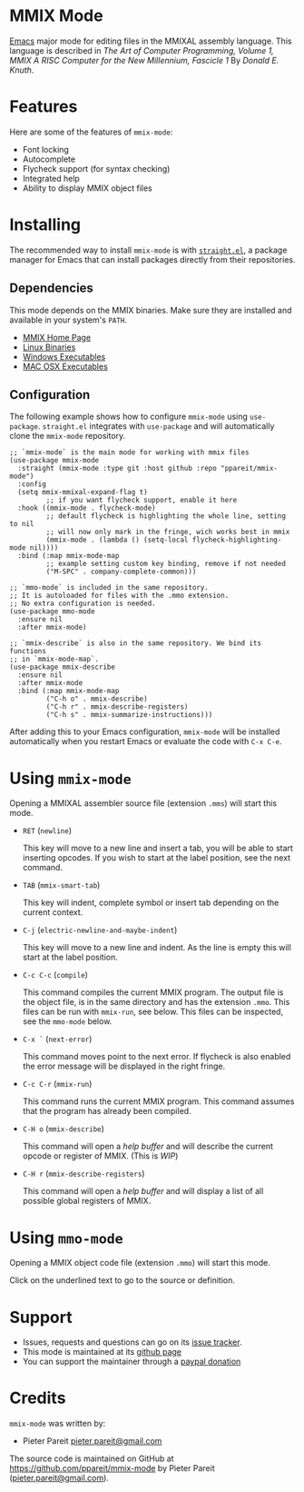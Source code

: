 MMIX Mode
===========

[Emacs](https://www.gnu.org/software/emacs/) major mode for editing
files in the MMIXAL assembly language. This language is described in
*The Art of Computer Programming, Volume 1, MMIX A RISC Computer for
the New Millennium, Fascicle 1* By *Donald E. Knuth*.

Features
==========

Here are some of the features of `mmix-mode`:

* Font locking
* Autocomplete
* Flycheck support (for syntax checking)
* Integrated help
* Ability to display MMIX object files

Installing
============

The recommended way to install `mmix-mode` is with [`straight.el`](https://github.com/radian-software/straight.el),
a package manager for Emacs that can install packages directly from
their repositories.

Dependencies
---------------

This mode depends on the MMIX binaries. Make sure they are installed and
available in your system's `PATH`.

* [MMIX Home Page](http://mmix.cs.hm.edu/)
* [Linux Binaries](http://mmix.cs.hm.edu/bin/index.html)
* [Windows Executables](http://mmix.cs.hm.edu/exe/index.html)
* [MAC OSX Executables](http://mmix.cs.hm.edu/osx/index.html)

Configuration
---------------------------------------------

The following example shows how to configure `mmix-mode` using `use-package`.
`straight.el` integrates with `use-package` and will automatically
clone the `mmix-mode` repository.

```emacs-lisp
;; `mmix-mode` is the main mode for working with mmix files
(use-package mmix-mode
  :straight (mmix-mode :type git :host github :repo "ppareit/mmix-mode")
  :config
  (setq mmix-mmixal-expand-flag t)
         ;; if you want flycheck support, enable it here
  :hook ((mmix-mode . flycheck-mode)
         ;; default flycheck is highlighting the whole line, setting to nil
         ;; will now only mark in the fringe, wich works best in mmix
         (mmix-mode . (lambda () (setq-local flycheck-highlighting-mode nil))))
  :bind (:map mmix-mode-map
         ;; example setting custom key binding, remove if not needed
         ("M-SPC" . company-complete-common)))

;; `mmo-mode` is included in the same repository.
;; It is autoloaded for files with the .mmo extension.
;; No extra configuration is needed.
(use-package mmo-mode
  :ensure nil
  :after mmix-mode)

;; `mmix-describe` is also in the same repository. We bind its functions
;; in `mmix-mode-map`.
(use-package mmix-describe
  :ensure nil
  :after mmix-mode
  :bind (:map mmix-mode-map
         ("C-h o" . mmix-describe)
         ("C-h r" . mmix-describe-registers)
         ("C-h s" . mmix-summarize-instructions)))
```
After adding this to your Emacs configuration, `mmix-mode` will be installed
automatically when you restart Emacs or evaluate the code with `C-x C-e`.

Using `mmix-mode`
==============================

Opening a MMIXAL assembler source file (extension `.mms`) will start
this mode.

* `RET` (`newline`)
  
  This key will move to a new line and insert a tab, you will be able
  to start inserting opcodes. If you wish to start at the label
  position, see the next command.

* `TAB` (`mmix-smart-tab`)

  This key will indent, complete symbol or insert tab depending on the
  current context.

* `C-j` (`electric-newline-and-maybe-indent`)

  This key will move to a new line and indent. As the line is empty
  this will start at the label position.

* `C-c C-c` (`compile`)
  
  This command compiles the current MMIX program.  The output file is
  the object file, is in the same directory and has the extension
  `.mmo`. This files can be run with `mmix-run`, see below. This files
  can be inspected, see the `mmo-mode` below.

* `` C-x ` `` (`next-error`)
  
  This command moves point to the next error. If flycheck is also
  enabled the error message will be displayed in the right fringe.

* `C-c C-r` (`mmix-run`)
  
  This command runs the current MMIX program. This command assumes
  that the program has already been compiled.

* `C-H o` (`mmix-describe`)

  This command will open a *help buffer* and will describe the current
  opcode or register of MMIX. (This is _WIP_)
  
* `C-H r` (`mmix-describe-registers`)

  This command will open a *help buffer* and will display a list
  of all possible global registers of MMIX.

Using `mmo-mode`
===================

Opening a MMIX object code file (extension `.mmo`) will start this
mode.

Click on the underlined text to go to the source or definition.

<!-- Customizing -->
<!-- ============= -->

<!-- TBD -->

Support
========

* Issues, requests and questions can go on its [issue tracker](https://github.com/ppareit/mmix-mode/issues).
* This mode is maintained at its [github page](https://github.com/ppareit/mmix-mode)
* You can support the maintainer through a [paypal donation](https://www.paypal.com/cgi-bin/webscr?cmd=_s-xclick&hosted_button_id=ZBVLYKWYMXQ3G)

Credits
========

`mmix-mode` was written by:

* Pieter Pareit <pieter.pareit@gmail.com>

The source code is maintained on GitHub at
<https://github.com/ppareit/mmix-mode> by Pieter Pareit
(<pieter.pareit@gmail.com>).
